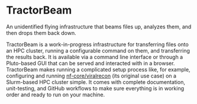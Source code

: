 # TractorBeam

An unidentified flying infrastructure that beams files up, analyzes them, and then drops them back down.

TractorBeam is a work-in-progress infrastructure for transferring files onto an HPC cluster, running a configurable command on them, and transferring the results back. It is available via a command line interface or through a Pluto-based GUI that can be served and interacted with in a browser. TractorBeam makes running a complicated setup process like, for example, configuring and running [nf-core/viralrecon]() (its original use case) on a Slurm-based HPC cluster simple. It comes with complete documentation, unit-testing, and GitHub workflows to make sure everything is in working order and ready to run on your machine.
